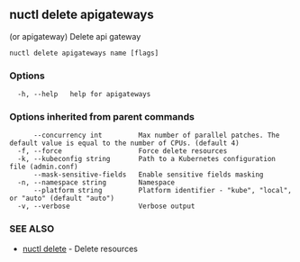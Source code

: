 ## nuctl delete apigateways

(or apigateway) Delete api gateway

```
nuctl delete apigateways name [flags]
```

### Options

```
  -h, --help   help for apigateways
```

### Options inherited from parent commands

```
      --concurrency int         Max number of parallel patches. The default value is equal to the number of CPUs. (default 4)
  -f, --force                   Force delete resources
  -k, --kubeconfig string       Path to a Kubernetes configuration file (admin.conf)
      --mask-sensitive-fields   Enable sensitive fields masking
  -n, --namespace string        Namespace
      --platform string         Platform identifier - "kube", "local", or "auto" (default "auto")
  -v, --verbose                 Verbose output
```

### SEE ALSO

* [nuctl delete](nuctl_delete.md)	 - Delete resources

